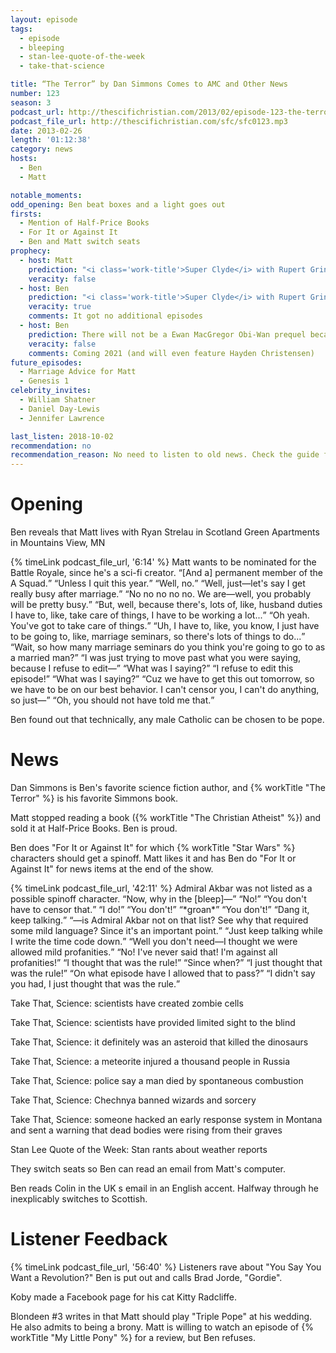 ```yaml
---
layout: episode
tags:
  - episode
  - bleeping
  - stan-lee-quote-of-the-week
  - take-that-science

title: “The Terror” by Dan Simmons Comes to AMC and Other News
number: 123
season: 3
podcast_url: http://thescifichristian.com/2013/02/episode-123-the-terror-by-dan-simmons-comes-to-amc-and-other-news/
podcast_file_url: http://thescifichristian.com/sfc/sfc0123.mp3
date: 2013-02-26
length: '01:12:38'
category: news
hosts:
  - Ben
  - Matt

notable_moments:
odd_opening: Ben beat boxes and a light goes out
firsts:
  - Mention of Half-Price Books
  - For It or Against It
  - Ben and Matt switch seats
prophecy:
  - host: Matt
    prediction: "<i class='work-title'>Super Clyde</i> with Rupert Grint will get a full first season"
    veracity: false
  - host: Ben
    prediction: "<i class='work-title'>Super Clyde</i> with Rupert Grint will not get 6 episodes"
    veracity: true
    comments: It got no additional episodes
  - host: Ben
    prediction: There will not be a Ewan MacGregor Obi-Wan prequel because Disney wants to distance itself from the prequels.
    veracity: false
    comments: Coming 2021 (and will even feature Hayden Christensen)
future_episodes:
  - Marriage Advice for Matt
  - Genesis 1
celebrity_invites: 
  - William Shatner
  - Daniel Day-Lewis
  - Jennifer Lawrence

last_listen: 2018-10-02
recommendation: no
recommendation_reason: No need to listen to old news. Check the guide for what's interesting in hindsight.
---
```

# Opening
Ben reveals that Matt lives with Ryan Strelau in Scotland Green Apartments in Mountains View, MN

<div class="quote">
  {% timeLink podcast_file_url, '6:14' %}
  <span class="quote-context is-size-6">Matt wants to be nominated for the Battle Royale, since he's a sci-fi creator.</span>
  <q class="ben">[And a] permanent member of the A Squad.</q>
  <q class="matt">Unless I quit this year.</q>
  <q class="ben">Well, no.</q>
  <q class="matt">Well, just—let's say I get really busy after marriage.</q>
  <q class="ben">No no no no no. We are—well, you probably will be pretty busy.</q>
  <q class="matt">But, well, because there's, lots of, like, husband duties I have to, like, take care of things, I have to be working a lot...</q>
  <q class="ben">Oh yeah. You've got to take care of things.</q>
  <q class="matt">Uh, I have to, like, you know, I just have to be going to, like, marriage seminars, so there's lots of things to do...</q>
  <q class="ben">Wait, so how many marriage seminars do you think you're going to go to as a married man?</q>
  <q class="matt">I was just trying to move past what you were saying, because I refuse to edit—</q>
  <q class="ben">What was I saying?</q>
  <q class="matt">I refuse to edit this episode!</q>
  <q class="ben">What was I saying?</q>
  <q class="matt">Cuz we have to get this out tomorrow, so we have to be on our best behavior. I can't censor you, I can't do anything, so just—</q>
  <q class="ben">Oh, you should not have told me that.</q>
</div>

Ben found out that technically, any male Catholic can be chosen to be pope.



# News 
Dan Simmons is Ben's favorite science fiction author, and {% workTitle "The Terror" %} is his favorite Simmons book.

Matt stopped reading a book ({% workTitle "The Christian Atheist" %}) and sold it at Half-Price Books. Ben is proud.

Ben does "For It or Against It" for which {% workTitle "Star Wars" %} characters should get a spinoff. Matt likes it and has Ben do "For It or Against It" for news items at the end of the show. 

<div class="quote">
  {% timeLink podcast_file_url, '42:11' %}
  <span class="quote-context is-size-6">Admiral Akbar was not listed as a possible spinoff character.</span>
  <q class="ben">Now, why in the [bleep]—</q>
  <q class="matt">No!</q>
  <q class="ben">You don't have to censor that.</q>
  <q class="matt">I do!</q>
  <q class="ben">You don't!</q>
  <q class="matt">*groan*</q>
  <q class="ben">You don't!</q>
  <q class="matt">Dang it, keep talking.</q>
  <q class="ben">—is Admiral Akbar not on that list? See why that required some mild language? Since it's an important point.</q>
  <q class="matt">Just keep talking while I write the time code down.</q>
  <q class="ben">Well you don't need—I thought we were allowed mild profanities.</q>
  <q class="matt">No! I've never said that! I'm against all profanities!</q>
  <q class="ben">I thought that was the rule!</q>
  <q class="matt">Since when?</q>
  <q class="ben">I just thought that was the rule!</q>
  <q class="matt">On what episode have I allowed that to pass?</q>
  <q class="ben">I didn't say you had, I just thought that was the rule.</q>
</div>

Take That, Science: scientists have created zombie cells

Take That, Science: scientists have provided limited sight to the blind

Take That, Science: it definitely was an asteroid that killed the dinosaurs

Take That, Science: a meteorite injured a thousand people in Russia

Take That, Science: police say a man died by spontaneous combustion

Take That, Science: Chechnya banned wizards and sorcery

Take That, Science: someone hacked an early response system in Montana and sent a warning that dead bodies were rising from their graves

Stan Lee Quote of the Week: Stan rants about weather reports

They switch seats so Ben can read an email from Matt's computer. 

Ben reads Colin in the UK s email in an English accent. Halfway through he inexplicably switches to Scottish. 



# Listener Feedback

{% timeLink podcast_file_url, '56:40' %} Listeners rave about "You Say You Want a Revolution?" Ben is put out and calls Brad Jorde, "Gordie".

Koby made a Facebook page for his cat Kitty Radcliffe.

Blondeen #3 writes in that Matt should play "Triple Pope" at his wedding. He also admits to being a brony. Matt is willing to watch an episode of {% workTitle "My Little Pony" %} for a review, but Ben refuses.